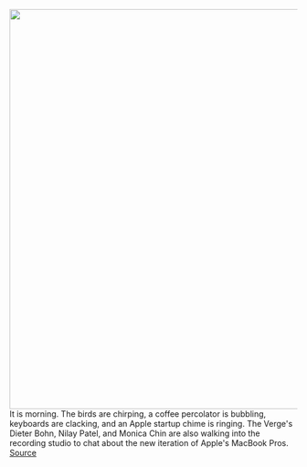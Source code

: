 <img src='https://cdn.vox-cdn.com/thumbor/KU6VyUqoolXM7V_Hjue5UFl734M=/0x0:2040x1360/1200x800/filters:focal(857x517:1183x843)/cdn.vox-cdn.com/uploads/chorus_image/image/70047368/akrales_211020_4803_0004.0.jpg' width='700px' /><br/>
It is morning. The birds are chirping, a coffee percolator is bubbling, keyboards are clacking, and an Apple startup chime is ringing. The Verge's Dieter Bohn, Nilay Patel, and Monica Chin are also walking into the recording studio to chat about the new iteration of Apple's MacBook Pros.
<a href='https://www.theverge.com/2021/10/26/22746563/macbook-pro-2021-review-vergecast-podcast'> Source <a/>